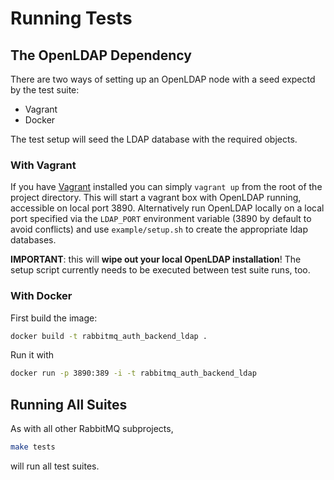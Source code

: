 # Running Tests

## The OpenLDAP Dependency

There are two ways of setting up an OpenLDAP node with a seed expectd
by the test suite:

 * Vagrant
 * Docker

The test setup will seed the LDAP database with the required objects.

### With Vagrant

If you have [Vagrant](https://www.vagrantup.com) installed you
can simply `vagrant up` from the root of the project directory.
This will start a vagrant box with OpenLDAP running, accessible
on local port 3890.
Alternatively run OpenLDAP locally on a local port specified via the `LDAP_PORT` environment variable
(3890 by default to avoid conflicts) and use
`example/setup.sh` to create the appropriate ldap databases.

**IMPORTANT**: this will **wipe out your local OpenLDAP installation**!
The setup script currently needs to be executed between test suite runs,
too.

### With Docker

First build the image:

``` sh
docker build -t rabbitmq_auth_backend_ldap .
```

Run it with

``` sh
docker run -p 3890:389 -i -t rabbitmq_auth_backend_ldap
```

## Running All Suites

As with all other RabbitMQ subprojects,

``` sh
make tests
```

will run all test suites.
